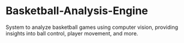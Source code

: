 # Basketball-Analysis-Engine
System to analyze basketball games using computer vision, providing insights into ball control, player movement, and more. 
